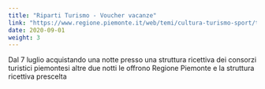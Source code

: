 ```yaml
---
title: "Riparti Turismo - Voucher vacanze"
link: "https://www.regione.piemonte.it/web/temi/cultura-turismo-sport/turismo/riparti-turismo-voucher-vacanze"
date: 2020-09-01
weight: 3
---
```


Dal 7 luglio acquistando una notte presso una struttura ricettiva dei consorzi turistici piemontesi altre due notti le offrono Regione Piemonte e la struttura ricettiva prescelta
